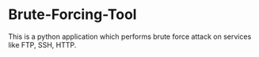 # Brute-Forcing-Tool
This is a python application which performs brute force attack on services like FTP, SSH, HTTP.
